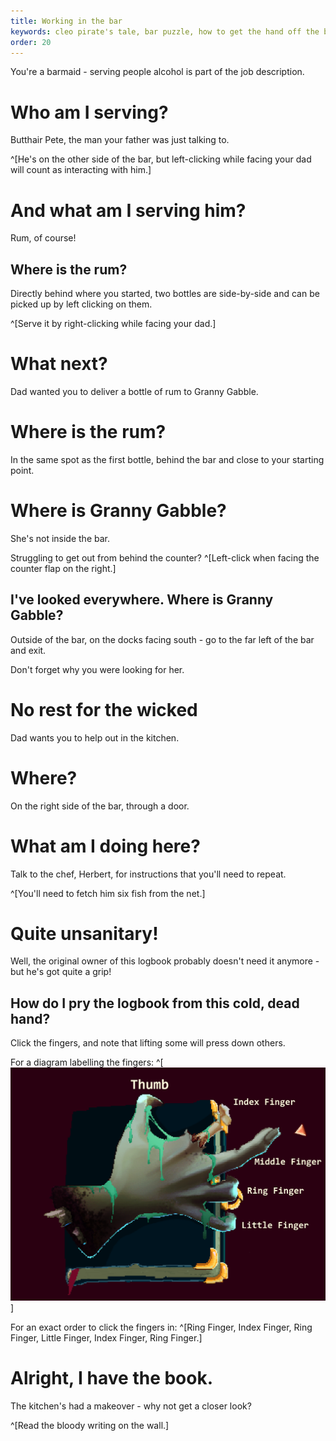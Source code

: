 ```yaml
---
title: Working in the bar
keywords: cleo pirate's tale, bar puzzle, how to get the hand off the book cleo
order: 20
---
```


You're a barmaid - serving people alcohol is part of the job description.

# Who am I serving?
Butthair Pete, the man your father was just talking to. 

^[He's on the other side of the bar, but left-clicking while facing your dad will count as interacting with him.]

# And what am I serving him?
Rum, of course!

## Where is the rum?
Directly behind where you started, two bottles are side-by-side and can be picked up by left clicking on them.

^[Serve it by right-clicking while facing your dad.]

# What next?
Dad wanted you to deliver a bottle of rum to Granny Gabble.

# Where is the rum?
In the same spot as the first bottle, behind the bar and close to your starting point.

# Where is Granny Gabble?
She's not inside the bar.

Struggling to get out from behind the counter? ^[Left-click when facing the counter flap on the right.]

## I've looked everywhere. Where is Granny Gabble?
Outside of the bar, on the docks facing south - go to the far left of the bar and exit.

Don't forget why you were looking for her.

# No rest for the wicked
Dad wants you to help out in the kitchen.

# Where?
On the right side of the bar, through a door.

# What am I doing here?
Talk to the chef, Herbert, for instructions that you'll need to repeat.

^[You'll need to fetch him six fish from the net.]

# Quite unsanitary!
Well, the original owner of this logbook probably doesn't need it anymore - but he's got quite a grip!

## How do I pry the logbook from this cold, dead hand?
Click the fingers, and note that lifting some will press down others.

For a diagram labelling the fingers: ^[ ![Hand diagram](HandPuzzle.PNG)]

For an exact order to click the fingers in: ^[Ring Finger, Index Finger, Ring Finger, Little Finger, Index Finger, Ring Finger.]

# Alright, I have the book.
The kitchen's had a makeover - why not get a closer look? 

^[Read the bloody writing on the wall.]